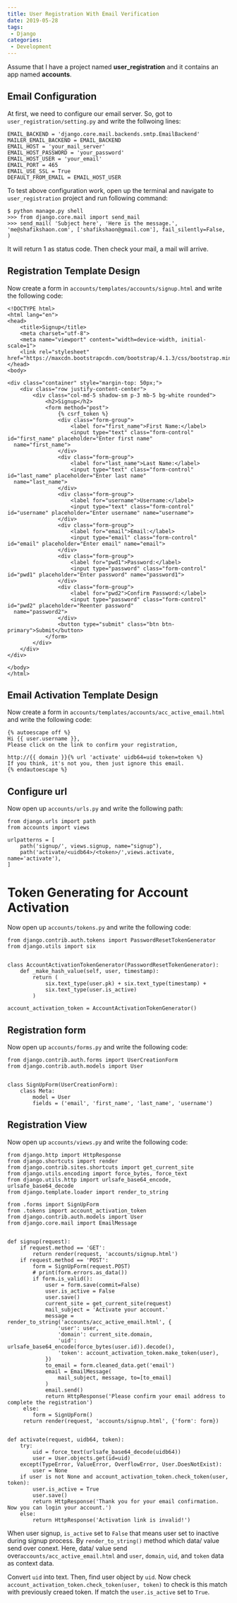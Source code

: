 ```yaml
---
title: User Registration With Email Verification
date: 2019-05-28
tags:
 - Django
categories:
 - Development
---
```


Assume that I have a project named **user_registration** and it contains an app named **accounts**.

## Email Configuration
At first, we need to configure our email server. So, got to `user_registration/setting.py` and write the follwoing lines:
```
EMAIL_BACKEND = 'django.core.mail.backends.smtp.EmailBackend'  
MAILER_EMAIL_BACKEND = EMAIL_BACKEND  
EMAIL_HOST = 'your_mail_server'  
EMAIL_HOST_PASSWORD = 'your_password'  
EMAIL_HOST_USER = 'your_email'  
EMAIL_PORT = 465  
EMAIL_USE_SSL = True  
DEFAULT_FROM_EMAIL = EMAIL_HOST_USER
```
To test above configuration work, open up the terminal and navigate to `user_registration` project and run following command:
```
$ python manage.py shell
>>> from django.core.mail import send_mail
>>> send_mail( 'Subject here', 'Here is the message.', 'me@shafikshaon.com', ['shafikshaon@gmail.com'], fail_silently=False, )
```
It will return 1 as status code.
Then check your mail, a mail will arrive.

## Registration Template Design
Now create a form in `accounts/templates/accounts/signup.html` and write the following code:
```
<!DOCTYPE html>  
<html lang="en">  
<head>  
    <title>Signup</title>  
    <meta charset="utf-8">  
    <meta name="viewport" content="width=device-width, initial-scale=1">  
    <link rel="stylesheet" href="https://maxcdn.bootstrapcdn.com/bootstrap/4.1.3/css/bootstrap.min.css">  
</head>  
<body>  

<div class="container" style="margin-top: 50px;">  
    <div class="row justify-content-center">  
        <div class="col-md-5 shadow-sm p-3 mb-5 bg-white rounded">  
            <h2>Signup</h2>  
            <form method="post">  
                {% csrf_token %}  
                <div class="form-group">  
                    <label for="first_name">First Name:</label>  
                    <input type="text" class="form-control" id="first_name" placeholder="Enter first name"  
  name="first_name">  
                </div>  
                <div class="form-group">  
                    <label for="last_name">Last Name:</label>  
                    <input type="text" class="form-control" id="last_name" placeholder="Enter last name"  
  name="last_name">  
                </div>  
                <div class="form-group">  
                    <label for="username">Username:</label>  
                    <input type="text" class="form-control" id="username" placeholder="Enter username" name="username">  
                </div>  
                <div class="form-group">  
                    <label for="email">Email:</label>  
                    <input type="email" class="form-control" id="email" placeholder="Enter email" name="email">  
                </div>  
                <div class="form-group">  
                    <label for="pwd1">Password:</label>  
                    <input type="password" class="form-control" id="pwd1" placeholder="Enter password" name="password1">  
                </div>  
                <div class="form-group">  
                    <label for="pwd2">Confirm Password:</label>  
                    <input type="password" class="form-control" id="pwd2" placeholder="Reenter password"  
  name="password2">  
                </div>  
                <button type="submit" class="btn btn-primary">Submit</button>  
            </form>  
        </div>  
    </div>  
</div>  

</body>  
</html>
```


## Email Activation Template Design
Now create a form in `accounts/templates/accounts/acc_active_email.html` and write the following code:
```
{% autoescape off %}  
Hi {{ user.username }},  
Please click on the link to confirm your registration,  

http://{{ domain }}{% url 'activate' uidb64=uid token=token %}  
If you think, it's not you, then just ignore this email.  
{% endautoescape %}
```
## Configure url
Now open up `accounts/urls.py` and write the following path:
```
from django.urls import path  
from accounts import views  

urlpatterns = [  
    path('signup/', views.signup, name="signup"),  
    path('activate/<uidb64>/<token>/',views.activate, name='activate'),  
]
```
# Token Generating for Account Activation 
Now open up `accounts/tokens.py` and write the following code:
```
from django.contrib.auth.tokens import PasswordResetTokenGenerator  
from django.utils import six  


class AccountActivationTokenGenerator(PasswordResetTokenGenerator):  
    def _make_hash_value(self, user, timestamp):  
        return (  
            six.text_type(user.pk) + six.text_type(timestamp) +  
            six.text_type(user.is_active)  
        )  

account_activation_token = AccountActivationTokenGenerator()
```
## Registration form
Now open up `accounts/forms.py` and write the following code:
```
from django.contrib.auth.forms import UserCreationForm  
from django.contrib.auth.models import User  


class SignUpForm(UserCreationForm):  
    class Meta:  
        model = User  
        fields = ('email', 'first_name', 'last_name', 'username')
```
## Registration View
Now open up `accounts/views.py` and write the following code:
```
from django.http import HttpResponse  
from django.shortcuts import render  
from django.contrib.sites.shortcuts import get_current_site  
from django.utils.encoding import force_bytes, force_text  
from django.utils.http import urlsafe_base64_encode, urlsafe_base64_decode  
from django.template.loader import render_to_string  

from .forms import SignUpForm  
from .tokens import account_activation_token  
from django.contrib.auth.models import User  
from django.core.mail import EmailMessage  


def signup(request):  
    if request.method == 'GET':  
        return render(request, 'accounts/signup.html')  
    if request.method == 'POST':  
        form = SignUpForm(request.POST)  
        # print(form.errors.as_data())  
        if form.is_valid():  
            user = form.save(commit=False)  
            user.is_active = False  
            user.save()  
            current_site = get_current_site(request)  
            mail_subject = 'Activate your account.'  
            message = render_to_string('accounts/acc_active_email.html', {  
                'user': user,  
                'domain': current_site.domain,  
                'uid': urlsafe_base64_encode(force_bytes(user.id)).decode(),  
                'token': account_activation_token.make_token(user),  
            })  
            to_email = form.cleaned_data.get('email')  
            email = EmailMessage(  
                mail_subject, message, to=[to_email]  
            )  
            email.send()  
            return HttpResponse('Please confirm your email address to complete the registration')  
     else:  
        form = SignUpForm()  
     return render(request, 'accounts/signup.html', {'form': form})  


def activate(request, uidb64, token):  
    try:  
        uid = force_text(urlsafe_base64_decode(uidb64))  
        user = User.objects.get(id=uid)  
    except(TypeError, ValueError, OverflowError, User.DoesNotExist):  
        user = None  
    if user is not None and account_activation_token.check_token(user, token):  
        user.is_active = True  
        user.save()  
        return HttpResponse('Thank you for your email confirmation. Now you can login your account.')  
    else:  
        return HttpResponse('Activation link is invalid!')
```
When user signup, `is_active` set to `False` that means user set to inactive during signup process.
By `render_to_string()` method which data/ value send over conext. Here, data/ value send over`accounts/acc_active_email.html` and `user`, `domain`, `uid`, and `token` data as context data.

Convert `uid` into text. Then, find user object by `uid`.
Now check `account_activation_token.check_token(user, token)` to check is this match with previously creaed token. If match the `user.is_active` set to `True`.
